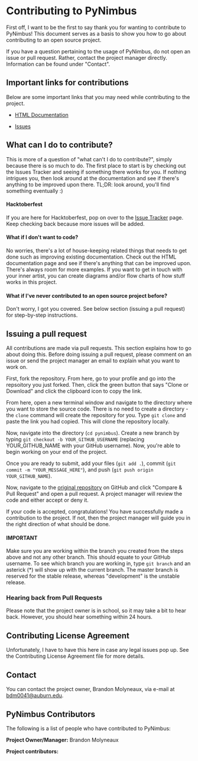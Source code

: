 # Contributing to PyNimbus

First off, I want to be the first to say thank you for wanting to contribute to PyNimbus! This document serves as a basis to show you how to go about contributing to an open source project.

If you have a question pertaining to the usage of PyNimbus, do not open an issue or pull request. Rather, contact the project manager directly. Information can be found under "Contact".

## Important links for contributions

Below are some important links that you may need while contributing to the project.

- [HTML Documentation](https://pynimbus.readthedocs.io/en/latest/)

- [Issues](https://github.com/WxBDM/PyNimbus/issues)

## What can I do to contribute?

This is more of a question of "what can't I do to contribute?", simply because there is so much to do. The first place to start is by checking out the Issues Tracker and seeing if something there works for you. If nothing intrigues you, then look around at the documentation and see if there's anything to be improved upon there. TL;DR: look around, you'll find something eventually :)

#### Hacktoberfest

If you are here for Hacktoberfest, pop on over to the [Issue Tracker](https://github.com/WxBDM/PyNimbus/labels/Hacktoberfest) page. Keep checking back because more issues will be added.

#### What if I don't want to code?

No worries, there's a lot of house-keeping related things that needs to get done such as improving existing documentation. Check out the HTML documentation page and see if there's anything that can be improved upon. There's always room for more examples. If you want to get in touch with your inner artist, you can create diagrams and/or flow charts of how stuff works in this project.

#### What if I've never contributed to an open source project before?

Don't worry, I got you covered. See below section (issuing a pull request) for step-by-step instructions.

## Issuing a pull request

All contributions are made via pull requests. This section explains how to go about doing this. Before doing issuing a pull request, please comment on an issue or send the project manager an email to explain what you want to work on.

First, fork the repository. From here, go to your profile and go into the repsoitory you just forked. Then, click the green button that says "Clone or Download" and click the clipboard icon to copy the link.

From here, open a new terminal window and navigate to the directory where you want to store the source code. There is no need to create a directory - the `clone` command will create the repository for you. Type `git clone` and paste the link you had copied. This will clone the repository locally.

Now, navigate into the directory (`cd pynimbus`). Create a new branch by typing `git checkout -b YOUR_GITHUB_USERNAME` (replacing YOUR_GITHUB_NAME with your GitHub username). Now, you're able to begin working on your end of the project.

Once you are ready to submit, add your files (`git add .`), commit (`git commit -m "YOUR_MESSAGE_HERE"`), and push (`git push origin YOUR_GITHUB_NAME`).

Now, navigate to the [original repository](https://github.com/WxBDM/PyNimbus) on GitHub and click "Compare & Pull Request" and open a pull request. A project manager will review the code and either accept or deny it.

If your code is accepted, congratulations! You have successfully made a contribution to the project. If not, then the project manager will guide you in the right direction of what should be done.

#### IMPORTANT

Make sure you are working within the branch you created from the steps above and not any other branch. This should equate to your GitHub username. To see which branch you are working in, type `git branch` and an asterick (\*) will show up with the current branch. The master branch is reserved for the stable release, whereas "development" is the unstable release.

### Hearing back from Pull Requests

Please note that the project owner is in school, so it may take a bit to hear back. However, you should hear something within 24 hours.

## Contributing License Agreement

Unfortunately, I have to have this here in case any legal issues pop up. See the Contributing License Agreement file for more details.

## Contact

You can contact the project owner, Brandon Molyneaux, via e-mail at bdm0041@auburn.edu.

## PyNimbus Contributors

The following is a list of people who have contributed to PyNimbus:

__Project Owner/Manager:__ Brandon Molyneaux

__Project contributors:__ 
